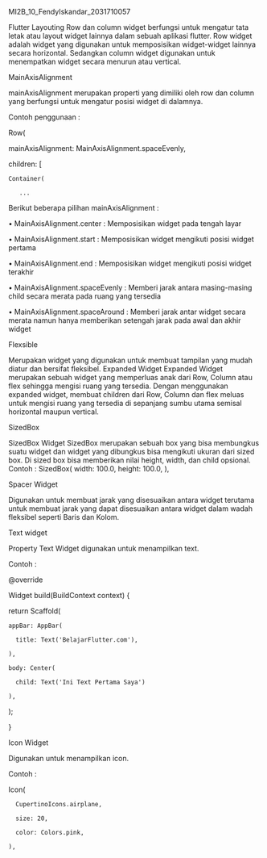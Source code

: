 MI2B_10_FendyIskandar_2031710057

Flutter Layouting
Row dan column widget berfungsi untuk mengatur tata letak atau layout widget lainnya dalam sebuah aplikasi flutter. Row widget adalah widget yang digunakan untuk memposisikan widget-widget lainnya secara horizontal. Sedangkan column widget digunakan untuk menempatkan widget secara menurun atau vertical.

MainAxisAlignment

mainAxisAlignment merupakan properti yang dimiliki oleh row dan column yang berfungsi untuk mengatur posisi widget di dalamnya. 

Contoh penggunaan :

Row(

  mainAxisAlignment: MainAxisAlignment.spaceEvenly,
  
  children: [
  
    Container(
    
       ...
       
Berikut beberapa pilihan mainAxisAlignment :

•	MainAxisAlignment.center		: Memposisikan widget pada tengah layar

•	MainAxisAlignment.start		: Memposisikan widget mengikuti posisi widget pertama

•	MainAxisAlignment.end		: Memposisikan widget mengikuti posisi widget terakhir

•	MainAxisAlignment.spaceEvenly  	: Memberi jarak antara masing-masing child secara merata pada ruang yang tersedia

•	MainAxisAlignment.spaceAround 	: Memberi jarak antar widget secara merata namun hanya memberikan setengah jarak pada awal dan akhir widget


Flexsible

Merupakan widget yang digunakan untuk membuat tampilan yang mudah diatur dan bersifat fleksibel.
Expanded Widget
Expanded Widget merupakan sebuah widget yang memperluas anak dari Row, Column atau flex sehingga mengisi ruang yang tersedia. Dengan menggunakan expanded widget, membuat children dari Row, Column dan flex meluas untuk mengisi ruang yang tersedia di sepanjang sumbu utama semisal horizontal maupun vertical.


SizedBox

SizedBox Widget SizedBox merupakan sebuah box yang bisa membungkus suatu widget dan widget yang dibungkus bisa mengikuti ukuran dari sized box. Di sized box bisa memberikan nilai height, width, dan child opsional.
Contoh :
SizedBox(
    width: 100.0,
    height: 100.0,
),

Spacer Widget

Digunakan untuk membuat jarak yang disesuaikan antara widget terutama untuk membuat jarak yang dapat disesuaikan antara widget dalam wadah fleksibel seperti Baris dan Kolom.

Text widget

Property Text Widget digunakan untuk menampilkan text.

Contoh : 

@override

Widget build(BuildContext context) {

  return Scaffold(
  
    appBar: AppBar(
    
      title: Text('BelajarFlutter.com'),
      
    ),
    
    body: Center(
    
      child: Text('Ini Text Pertama Saya')
      
    ),
    
  );
  
}



Icon Widget

Digunakan untuk menampilkan icon.

Contoh :

Icon(

      CupertinoIcons.airplane,
      
      size: 20,
      
      color: Colors.pink,
      
    ),
    
